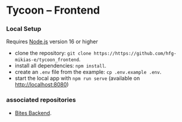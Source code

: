 # Tycoon – Frontend

### Local Setup

Requires [Node.js](https://nodejs.org/) version 16 or higher

- clone the repository: `git clone https://https://github.com/hfg-mikias-e/tycoon_frontend`.
- install all dependencies: `npm install`.
- create an `.env` file from the example: `cp .env.example .env`.
- start the local app with `npm run serve` (available on [http://localhost:8080](http://localhost:8080/))

### associated repositories

- [Bites Backend](https://github.com/hfg-mikias-e/tycoon-backend).